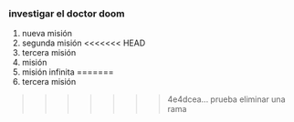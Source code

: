 ### investigar el doctor doom

1. nueva misión
2. segunda misión
<<<<<<< HEAD
3. tercera misión
4. misión
5. misión infinita
=======
3. tercera misión
>>>>>>> 4e4dcea... prueba eliminar una rama

